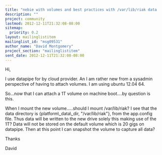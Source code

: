 ```yaml
---
title: "nebie with volumes and best practices with /var/lib/riak data	directory"
description: ""
project: community
lastmod: 2012-12-11T21:32:08-08:00
sitemap:
  priority: 0.2
layout: mailinglistitem
mailinglist_id: "msg09531"
author_name: "David Montgomery"
project_section: "mailinglistitem"
sent_date: 2012-12-11T21:32:08-08:00
---
```



Hi,

I use datapipe for by cloud provider. An I am rather new from a sysadmin
perspective of having to attach volumes. I am using ubuntu 12.04 64.

So...now that I can attach a 1T volume on machine boot....by question is
this.

When I mount the new volume.....should I mount /var/lib/riak? I see that
the data directory is {platform\\_data\\_dir, "/var/lib/riak"}, from the
app.config file. Thus data will be written to the new drive solely this
making use of the 1T? Data will not be stored on the default volume which
is 20 gigs on datapipe. Then at this point I can snapshot the volume to
capture all data?

Thanks

David
